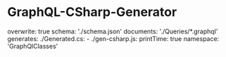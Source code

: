 # GraphQL-CSharp-Generator

overwrite: true
schema: './schema.json'
documents: './Queries/*.graphql'
generates:
  ./Generated.cs:
    - ./gen-csharp.js:
        printTime: true
        namespace: 'GraphQlClasses'